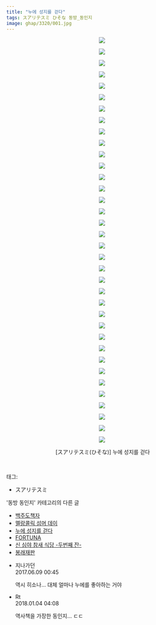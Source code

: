 ```yaml
---
title: "누에 성지를 걷다"
tags: スアリテスミ ひそな 동방_동인지
image: ghap/3320/001.jpg
---
```

<div class="article">
<p style="text-align: center; clear: none; float: none;"><img src="{{ site.nasurl }}/ghap/3320/001.jpg"/></p>
<p style="text-align: center; clear: none; float: none;"><img src="{{ site.nasurl }}/ghap/3320/002.jpg"/></p>
<p style="text-align: center; clear: none; float: none;"><img src="{{ site.nasurl }}/ghap/3320/003.jpg"/></p>
<p style="text-align: center; clear: none; float: none;"><img src="{{ site.nasurl }}/ghap/3320/004.jpg"/></p>
<p style="text-align: center; clear: none; float: none;"><img src="{{ site.nasurl }}/ghap/3320/005.jpg"/></p>
<p style="text-align: center; clear: none; float: none;"><img src="{{ site.nasurl }}/ghap/3320/006.jpg"/></p>
<p style="text-align: center; clear: none; float: none;"><img src="{{ site.nasurl }}/ghap/3320/007.jpg"/></p>
<p style="text-align: center; clear: none; float: none;"><img src="{{ site.nasurl }}/ghap/3320/008.jpg"/></p>
<p style="text-align: center; clear: none; float: none;"><img src="{{ site.nasurl }}/ghap/3320/009.jpg"/></p>
<p style="text-align: center; clear: none; float: none;"><img src="{{ site.nasurl }}/ghap/3320/010.jpg"/></p>
<p style="text-align: center; clear: none; float: none;"><img src="{{ site.nasurl }}/ghap/3320/011.jpg"/></p>
<p style="text-align: center; clear: none; float: none;"><img src="{{ site.nasurl }}/ghap/3320/012.jpg"/></p>
<p style="text-align: center; clear: none; float: none;"><img src="{{ site.nasurl }}/ghap/3320/013.jpg"/></p>
<p style="text-align: center; clear: none; float: none;"><img src="{{ site.nasurl }}/ghap/3320/014.jpg"/></p>
<p style="text-align: center; clear: none; float: none;"><img src="{{ site.nasurl }}/ghap/3320/015.jpg"/></p>
<p style="text-align: center; clear: none; float: none;"><img src="{{ site.nasurl }}/ghap/3320/016.jpg"/></p>
<p style="text-align: center; clear: none; float: none;"><img src="{{ site.nasurl }}/ghap/3320/017.jpg"/></p>
<p style="text-align: center; clear: none; float: none;"><img src="{{ site.nasurl }}/ghap/3320/018.jpg"/></p>
<p style="text-align: center; clear: none; float: none;"><img src="{{ site.nasurl }}/ghap/3320/019.jpg"/></p>
<p style="text-align: center; clear: none; float: none;"><img src="{{ site.nasurl }}/ghap/3320/020.jpg"/></p>
<p style="text-align: center; clear: none; float: none;"><img src="{{ site.nasurl }}/ghap/3320/021.jpg"/></p>
<p style="text-align: center; clear: none; float: none;"><img src="{{ site.nasurl }}/ghap/3320/022.jpg"/></p>
<p style="text-align: center; clear: none; float: none;"><img src="{{ site.nasurl }}/ghap/3320/023.jpg"/></p>
<p style="text-align: center; clear: none; float: none;"><img src="{{ site.nasurl }}/ghap/3320/024.jpg"/></p>
<p style="text-align: center; clear: none; float: none;"><img src="{{ site.nasurl }}/ghap/3320/025.jpg"/></p>
<p style="text-align: center; clear: none; float: none;"><img src="{{ site.nasurl }}/ghap/3320/026.jpg"/></p>
<p style="text-align: center; clear: none; float: none;"><img src="{{ site.nasurl }}/ghap/3320/027.jpg"/></p>
<p style="text-align: center; clear: none; float: none;"><img src="{{ site.nasurl }}/ghap/3320/028.jpg"/></p>
<p style="text-align: center; clear: none; float: none;"><img src="{{ site.nasurl }}/ghap/3320/029.jpg"/></p>
<p style="text-align: center; clear: none; float: none;"><img src="{{ site.nasurl }}/ghap/3320/030.jpg"/></p>
<p style="text-align: center; clear: none; float: none;"><img src="{{ site.nasurl }}/ghap/3320/031.jpg"/></p>
<p style="text-align: center; clear: none; float: none;"><img src="{{ site.nasurl }}/ghap/3320/032.jpg"/></p>
<p style="text-align: center; clear: none; float: none;"><img src="{{ site.nasurl }}/ghap/3320/033.jpg"/></p>
<p style="text-align: center; clear: none; float: none;"><img src="{{ site.nasurl }}/ghap/3320/034.jpg"/></p>
<p style="text-align: center; clear: none; float: none;"><img src="{{ site.nasurl }}/ghap/3320/035.jpg"/></p>
<p style="text-align: center; clear: none; float: none;"><img src="{{ site.nasurl }}/ghap/3320/036.jpg"/></p>
<p style="text-align: center; clear: none; float: none;"> [スアリテスミ(ひそな)] 누에 성지를 걷다</p>
<p><br/></p>
</div><div class="tagTrail">
<p>태그: </p>
<ul>
<li>スアリテスミ</li>
</ul>
</div><div class="another">
<p>'동방 동인지' 카테고리의 다른 글</p>
<ul>
<li><a href="/2017-06-01-ghap_3322">백주도책자</a></li>
<li><a href="/2017-06-01-ghap_3321">멜랑콜릭 섬머 데이</a></li>
<li><a href="/2017-06-01-ghap_3320">누에 성지를 걷다</a></li>
<li><a href="/2017-06-01-ghap_3319">FORTUNA</a></li>
<li><a href="/2017-05-26-ghap_3314">신 심야 참새 식당 -두번째 잔-</a></li>
<li><a href="/2017-05-26-ghap_3313">봉래재판</a></li>
</ul>
</div><div class="cb_module cb_fluid">
<div class="cb_wrt cb_profile">
<div class="comment">
<ul>
<li class="cb_thumb_off" id="comment15009078">
<div class="cb_comment_area">
<div class="cb_info_area">
<div class="cb_section">
<span class="cb_nick_name">지나가던</span>
</div>
<div class="cb_section">
<span class="cb_date">2017.06.09 00:45 </span>
</div>
</div>
<div class="cb_dsc_comment">
<p class="cb_dsc">
											역시 히소나... 대체 얼마나 누에를 좋아하는 거야
										</p>
</div>
</div></li>
<li class="cb_thumb_off" id="comment15165990">
<div class="cb_comment_area">
<div class="cb_info_area">
<div class="cb_section">
<span class="cb_nick_name">Rt</span>
</div>
<div class="cb_section">
<span class="cb_date">2018.01.04 04:08 </span>
</div>
</div>
<div class="cb_dsc_comment">
<p class="cb_dsc">
											역사책을 가장한 동인지... ㄷㄷ
										</p>
</div>
</div></li>
</ul>
</div>
</div><!-- commentList close -->
</div>